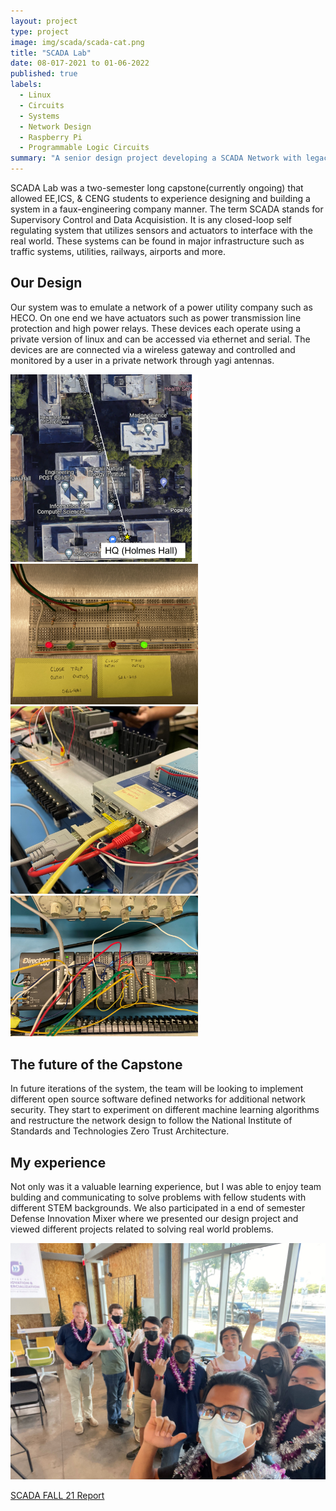 ```yaml
---
layout: project
type: project
image: img/scada/scada-cat.png
title: "SCADA Lab"
date: 08-017-2021 to 01-06-2022
published: true
labels:
  - Linux
  - Circuits
  - Systems
  - Network Design
  - Raspberry Pi
  - Programmable Logic Circuits
summary: "A senior design project developing a SCADA Network with legacy industrial components."
---
```


SCADA Lab was a two-semester long capstone(currently ongoing) that allowed EE,ICS, & CENG students to experience designing and building a system in a faux-engineering company manner. The term SCADA stands for Supervisory Control and Data Acquisistion. It is any closed-loop self regulating system that utilizes sensors and actuators to interface with the real world. These systems can be found in major infrastructure such as traffic systems, utilities, railways, airports and more.


## Our Design
Our system was to emulate a network of a power utility company such as HECO. On one end we have actuators such as power transmission line protection and high power relays. These devices each operate using a private version of linux and can be accessed via ethernet and serial. The devices are are connected via a wireless gateway and controlled and monitored by a user in a private network through yagi antennas.

<div class="text-center p-4">
  <img width="300px" 
       src="../img/scada/SCADAMap.png" 
       class="img-thumbnail" >
  <img width="300px" 
       src="../img/scada/sel-stat-leds.JPG" 
       class="img-thumbnail" >
  <img width="300px" 
       src="../img/scada/SEL-3505-ethernet-port.jpg" 
       class="img-thumbnail" >
  <img width="300px" 
       src="../img/scada/PLC.jpg" 
       class="img-thumbnail" >
</div>

## The future of the Capstone
In future iterations of the system, the team will be looking to implement different open source software defined networks for additional network security. They start to experiment on different machine learning algorithms and restructure the network design to follow the National Institute of Standards and Technologies Zero Trust Architecture.

## My experience
Not only was it a valuable learning experience, but I was able to enjoy team bulding and communicating to solve problems with fellow students with different STEM backgrounds. We also participated in a end of semester Defense Innovation Mixer where we presented our design project and viewed different projects related to solving real world problems.

<img width="600px" class="img-fluid" src="../img/scada/h4d.jpg">

<p><a href="../reports/scada_report_fall21.pdf">SCADA FALL 21 Report</a></p>



